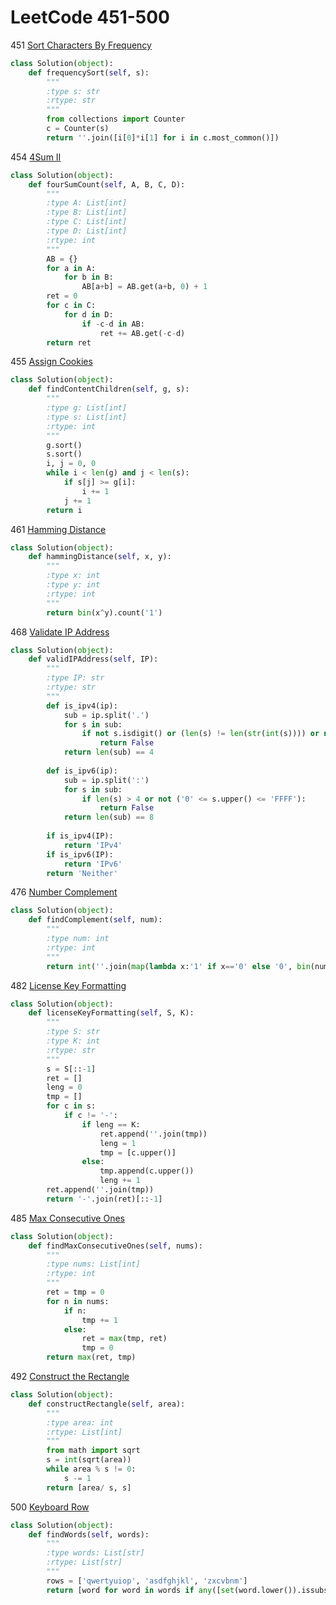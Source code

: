 # LeetCode 451-500

451 [Sort Characters By Frequency](https://leetcode.com/problems/sort-characters-by-frequency/description/)
```python
class Solution(object):
    def frequencySort(self, s):
        """
        :type s: str
        :rtype: str
        """
        from collections import Counter
        c = Counter(s)
        return ''.join([i[0]*i[1] for i in c.most_common()])
```

454 [4Sum II](https://leetcode.com/problems/4sum-ii/description/)
```python
class Solution(object):
    def fourSumCount(self, A, B, C, D):
        """
        :type A: List[int]
        :type B: List[int]
        :type C: List[int]
        :type D: List[int]
        :rtype: int
        """
        AB = {}
        for a in A:
            for b in B:
                AB[a+b] = AB.get(a+b, 0) + 1
        ret = 0
        for c in C:
            for d in D:
                if -c-d in AB:
                    ret += AB.get(-c-d)
        return ret
```

455 [Assign Cookies](https://leetcode.com/problems/assign-cookies/description/)
```python
class Solution(object):
    def findContentChildren(self, g, s):
        """
        :type g: List[int]
        :type s: List[int]
        :rtype: int
        """
        g.sort()
        s.sort()
        i, j = 0, 0
        while i < len(g) and j < len(s):
            if s[j] >= g[i]:
                i += 1
            j += 1
        return i
```

461 [Hamming Distance](https://leetcode.com/problems/hamming-distance/description/)
```python
class Solution(object):
    def hammingDistance(self, x, y):
        """
        :type x: int
        :type y: int
        :rtype: int
        """
        return bin(x^y).count('1')
```

468 [Validate IP Address](https://leetcode.com/problems/validate-ip-address/description/)
```python
class Solution(object):
    def validIPAddress(self, IP):
        """
        :type IP: str
        :rtype: str
        """
        def is_ipv4(ip):
            sub = ip.split('.')
            for s in sub:
                if not s.isdigit() or (len(s) != len(str(int(s)))) or not (0 <= int(s) <= 255) :
                    return False
            return len(sub) == 4
        
        def is_ipv6(ip):
            sub = ip.split(':')
            for s in sub:
                if len(s) > 4 or not ('0' <= s.upper() <= 'FFFF'):
                    return False
            return len(sub) == 8
        
        if is_ipv4(IP):
            return 'IPv4'
        if is_ipv6(IP):
            return 'IPv6'
        return 'Neither'
```

476 [Number Complement](https://leetcode.com/problems/number-complement/description/)
```python
class Solution(object):
    def findComplement(self, num):
        """
        :type num: int
        :rtype: int
        """
        return int(''.join(map(lambda x:'1' if x=='0' else '0', bin(num)[2:])), 2)
```

482 [License Key Formatting](https://leetcode.com/problems/license-key-formatting/description/)
```python
class Solution(object):
    def licenseKeyFormatting(self, S, K):
        """
        :type S: str
        :type K: int
        :rtype: str
        """
        s = S[::-1]
        ret = []
        leng = 0
        tmp = []
        for c in s:
            if c != '-':
                if leng == K:
                    ret.append(''.join(tmp))
                    leng = 1
                    tmp = [c.upper()]
                else:
                    tmp.append(c.upper())
                    leng += 1
        ret.append(''.join(tmp))
        return '-'.join(ret)[::-1]
```

485 [Max Consecutive Ones](https://leetcode.com/problems/max-consecutive-ones/description/)
```python
class Solution(object):
    def findMaxConsecutiveOnes(self, nums):
        """
        :type nums: List[int]
        :rtype: int
        """
        ret = tmp = 0
        for n in nums:
            if n:
                tmp += 1
            else:
                ret = max(tmp, ret)
                tmp = 0
        return max(ret, tmp)
```

492 [Construct the Rectangle](https://leetcode.com/problems/construct-the-rectangle/description/)
```python
class Solution(object):
    def constructRectangle(self, area):
        """
        :type area: int
        :rtype: List[int]
        """
        from math import sqrt
        s = int(sqrt(area))
        while area % s != 0:
            s -= 1
        return [area/ s, s]
```

500 [Keyboard Row](https://leetcode.com/problems/keyboard-row/description/)
```python
class Solution(object):
    def findWords(self, words):
        """
        :type words: List[str]
        :rtype: List[str]
        """
        rows = ['qwertyuiop', 'asdfghjkl', 'zxcvbnm']
        return [word for word in words if any([set(word.lower()).issubset(row) for row in rows])]
```



